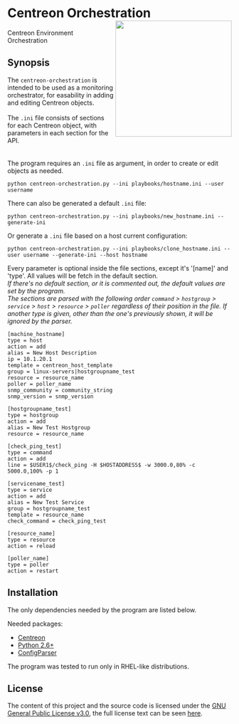 # Centreon Orchestration <img src="http://permabit.com/web/wp-content/uploads/2011/12/Orchestration.png" align="right" height="261" width="261"/>
Centreon Environment Orchestration

## Synopsis

The `centreon-orchestration` is intended to be used as a monitoring orchestrator, for easability in adding and editing Centreon objects.
<br>
<br>
The `.ini` file consists of sections for each Centreon object, with parameters in each section for the API.
<br>
<br>
<br>
The program requires an `.ini` file as argument, in order to create or edit objects as needed.

```shell
python centreon-orchestration.py --ini playbooks/hostname.ini --user username
```

There can also be generated a default `.ini` file:

```shell
python centreon-orchestration.py --ini playbooks/new_hostname.ini --generate-ini
```

Or generate a `.ini` file based on a host current configuration:

```shell
python centreon-orchestration.py --ini playbooks/clone_hostname.ini --user username --generate-ini --host hostname
```

Every parameter is optional inside the file sections, except it's '[name]' and 'type'. All values will be fetch in the default section.<br>
_If there's no default section, or it is commented out, the default values are set by the program._<br>
_The sections are parsed with the following order `command` > `hostgroup` > `service` > `host` > `resource` > `poller` regardless of their position in the file._
_If another type is given, other than the one's previously shown, it will be ignored by the parser._

```shell
[machine_hostname]
type = host
action = add
alias = New Host Description
ip = 10.1.20.1
template = centreon_host_template
group = linux-servers|hostgroupname_test
resource = resource_name
poller = poller_name
snmp_community = community_string
snmp_version = snmp_version

[hostgroupname_test]
type = hostgroup
action = add
alias = New Test Hostgroup
resource = resource_name

[check_ping_test]
type = command
action = add
line = $USER1$/check_ping -H $HOSTADDRESS$ -w 3000.0,80% -c 5000.0,100% -p 1

[servicename_test]
type = service
action = add
alias = New Test Service
group = hostgroupname_test
template = resource_name
check_command = check_ping_test

[resource_name]
type = resource
action = reload

[poller_name]
type = poller
action = restart
```

## Installation

The only dependencies needed by the program are listed below.

Needed packages:
- [Centreon](https://github.com/centreon/centreon)
- [Python 2.6+](https://www.python.org/download/releases/2.6.6/)
- [ConfigParser](https://svn.python.org/projects/python/branches/release27-maint/Lib/ConfigParser.py)

The program was tested to run only in RHEL-like distributions.

## License

The content of this project and the source code is licensed under the [GNU General Public License v3.0](https://www.gnu.org/licenses/gpl-3.0.en.html), the full license text can be seen [here](LICENSE).

